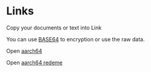 # Links

Copy your documents or text into Link

You can use [BASE64](https://tool.oschina.net/encrypt?type=3) to encryption or use the raw data.

Open [aarch64](aarch64)

Open [aarch64 redeme](aarch64/README.md/#nginx)

